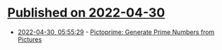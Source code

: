 # [Published on 2022-04-30](index.md)

* [2022-04-30, 05:55:29](https://news.ycombinator.com/item?id=31213711) - [Pictoprime: Generate Prime Numbers from Pictures](https://github.com/TotalTechGeek/pictoprime)
